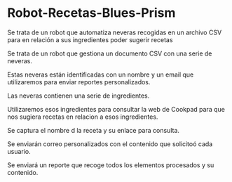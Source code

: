 # Robot-Recetas-Blues-Prism
Se trata de un robot que automatiza neveras recogidas en un archivo CSV para en relación a sus ingredientes poder sugerir recetas


Se trata de un robot que gestiona un documento CSV con una serie de neveras.

Estas neveras están identificadas con un nombre y un email que utilizaremos para enviar reportes personalizados.

Las neveras contienen una serie de ingredientes.

Utilizaremos esos ingredientes para consultar la web de Cookpad para que nos sugiera recetas en relacion a esos ingredientes.

Se captura el nombre d la receta y su enlace para consulta.

Se enviarán correo personalizados con el contenido que solicitoó cada usuario.

Se enviará un reporte que recoge todos los elementos procesados y su contenido.
